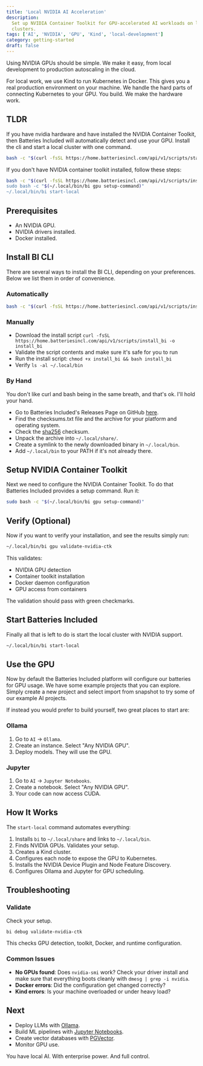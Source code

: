 ```yaml
---
title: 'Local NVIDIA AI Acceleration'
description:
  Set up NVIDIA Container Toolkit for GPU-accelerated AI workloads on local Kind
  clusters.
tags: ['AI', 'NVIDIA', 'GPU', 'Kind', 'local-development']
category: getting-started
draft: false
---
```


Using NVIDIA GPUs should be simple. We make it easy, from local development to
production autoscaling in the cloud.

For local work, we use Kind to run Kubernetes in Docker. This gives you a real
production environment on your machine. We handle the hard parts of connecting
Kubernetes to your GPU. You build. We make the hardware work.

## TLDR

If you have nvidia hardware and have installed the NVIDIA Container Toolkit,
then Batteries Included will automatically detect and use your GPU. Install the
cli and start a local cluster with one command.

```bash
bash -c "$(curl -fsSL https://home.batteriesincl.com/api/v1/scripts/start_local)"
```

If you don't have NVIDIA container toolkit installed, follow these steps:

```bash
bash -c "$(curl -fsSL https://home.batteriesincl.com/api/v1/scripts/install_bi)
sudo bash -c "$(~/.local/bin/bi gpu setup-command)"
~/.local/bin/bi start-local
```

## Prerequisites

- An NVIDIA GPU.
- NVIDIA drivers installed.
- Docker installed.

## Install BI CLI

There are several ways to install the BI CLI, depending on your preferences.
Below we list them in order of convenience.

### Automatically

```bash
bash -c "$(curl -fsSL https://home.batteriesincl.com/api/v1/scripts/install_bi)"
```

### Manually

- Download the install script
  `curl -fsSL https://home.batteriesincl.com/api/v1/scripts/install_bi -o install_bi`
- Validate the script contents and make sure it's safe for you to run
- Run the install script: `chmod +x install_bi && bash install_bi`
- Verify `ls -al ~/.local/bin`

### By Hand

You don't like curl and bash being in the same breath, and that's ok. I'll hold
your hand.

- Go to Batteries Included's Releases Page on GitHub
  [here](https://github.com/batteries-included/batteries-included/releases/latest).
- Find the checksums.txt file and the archive for your platform and operating
  system.
- Check the [sha256](https://en.wikipedia.org/wiki/SHA-2) checksum.
- Unpack the archive into `~/.local/share/`.
- Create a symlink to the newly downloaded binary in `~/.local/bin`.
- Add `~/.local/bin` to your PATH if it's not already there.

## Setup NVIDIA Container Toolkit

Next we need to configure the NVIDIA Container Toolkit. To do that Batteries
Included provides a setup command. Run it:

```bash
sudo bash -c "$(~/.local/bin/bi gpu setup-command)"
```

## Verify (Optional)

Now if you want to verify your installation, and see the results simply run:

```bash
~/.local/bin/bi gpu validate-nvidia-ctk
```

This validates:

- NVIDIA GPU detection
- Container toolkit installation
- Docker daemon configuration
- GPU access from containers

The validation should pass with green checkmarks.

## Start Batteries Included

Finally all that is left to do is start the local cluster with NVIDIA support.

```bash
~/.local/bin/bi start-local
```

## Use the GPU

Now by default the Batteries Included platform will configure our batteries for
GPU usage. We have some example projects that you can explore. Simply create a
new project and select import from snapshot to try some of our example AI
projects.

If instead you would prefer to build yourself, two great places to start are:

### Ollama

1. Go to `AI` → `Ollama`.
2. Create an instance. Select "Any NVIDIA GPU".
3. Deploy models. They will use the GPU.

### Jupyter

1. Go to `AI` → `Jupyter Notebooks`.
2. Create a notebook. Select "Any NVIDIA GPU".
3. Your code can now access CUDA.

## How It Works

The `start-local` command automates everything:

1. Installs `bi` to `~/.local/share` and links to `~/.local/bin`.
2. Finds NVIDIA GPUs. Validates your setup.
3. Creates a Kind cluster.
4. Configures each node to expose the GPU to Kubernetes.
5. Installs the NVIDIA Device Plugin and Node Feature Discovery.
6. Configures Ollama and Jupyter for GPU scheduling.

## Troubleshooting

### Validate

Check your setup.

```bash
bi debug validate-nvidia-ctk
```

This checks GPU detection, toolkit, Docker, and runtime configuration.

### Common Issues

- **No GPUs found**: Does `nvidia-smi` work? Check your driver install and make
  sure that everything boots cleanly with `dmesg | grep -i nvidia`.
- **Docker errors**: Did the configuration get changed correctly?
- **Kind errors**: Is your machine overloaded or under heavy load?

## Next

- Deploy LLMs with [Ollama](/docs/ollama).
- Build ML pipelines with [Jupyter Notebooks](/docs/jupyter).
- Create vector databases with [PGVector](/docs/pgvector).
- Monitor GPU use.

You have local AI. With enterprise power. And full control.
